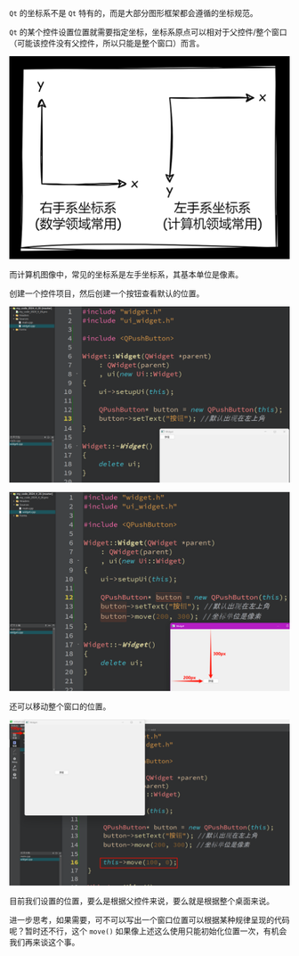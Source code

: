 `Qt` 的坐标系不是 `Qt` 特有的，而是大部分图形框架都会遵循的坐标规范。

`Qt` 的某个控件设置位置就需要指定坐标，坐标系原点可以相对于父控件/整个窗口（可能该控件没有父控件，所以只能是整个窗口）而言。

![1714126148014](./assets/1714126148014.jpg)

而计算机图像中，常见的坐标系是左手坐标系，其基本单位是像素。

创建一个控件项目，然后创建一个按钮查看默认的位置。

![image-20240426181606723](./assets/image-20240426181606723.png)

![image-20240426182412420](./assets/image-20240426182412420.png)

还可以移动整个窗口的位置。

![image-20240426182545135](./assets/image-20240426182545135.png)

目前我们设置的位置，要么是根据父控件来说，要么就是根据整个桌面来说。

进一步思考，如果需要，可不可以写出一个窗口位置可以根据某种规律呈现的代码呢？暂时还不行，这个 `move()` 如果像上述这么使用只能初始化位置一次，有机会我们再来谈这个事。